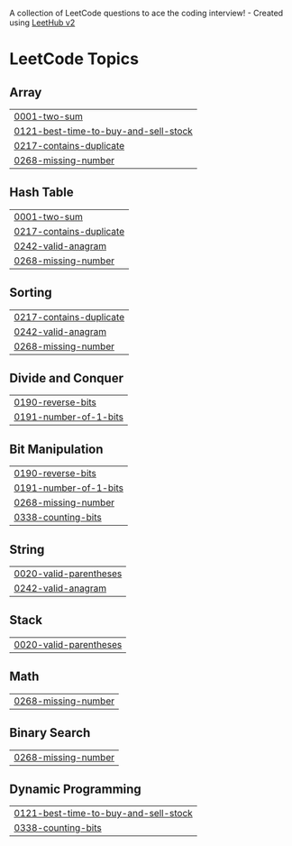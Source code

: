 A collection of LeetCode questions to ace the coding interview! - Created using [LeetHub v2](https://github.com/arunbhardwaj/LeetHub-2.0)
<!---LeetCode Topics Start-->
# LeetCode Topics
## Array
|  |
| ------- |
| [0001-two-sum](https://github.com/Neeharika-m19/leetcode-blind-75/tree/master/0001-two-sum) |
| [0121-best-time-to-buy-and-sell-stock](https://github.com/Neeharika-m19/leetcode-blind-75/tree/master/0121-best-time-to-buy-and-sell-stock) |
| [0217-contains-duplicate](https://github.com/Neeharika-m19/leetcode-blind-75/tree/master/0217-contains-duplicate) |
| [0268-missing-number](https://github.com/Neeharika-m19/leetcode-blind-75/tree/master/0268-missing-number) |
## Hash Table
|  |
| ------- |
| [0001-two-sum](https://github.com/Neeharika-m19/leetcode-blind-75/tree/master/0001-two-sum) |
| [0217-contains-duplicate](https://github.com/Neeharika-m19/leetcode-blind-75/tree/master/0217-contains-duplicate) |
| [0242-valid-anagram](https://github.com/Neeharika-m19/leetcode-blind-75/tree/master/0242-valid-anagram) |
| [0268-missing-number](https://github.com/Neeharika-m19/leetcode-blind-75/tree/master/0268-missing-number) |
## Sorting
|  |
| ------- |
| [0217-contains-duplicate](https://github.com/Neeharika-m19/leetcode-blind-75/tree/master/0217-contains-duplicate) |
| [0242-valid-anagram](https://github.com/Neeharika-m19/leetcode-blind-75/tree/master/0242-valid-anagram) |
| [0268-missing-number](https://github.com/Neeharika-m19/leetcode-blind-75/tree/master/0268-missing-number) |
## Divide and Conquer
|  |
| ------- |
| [0190-reverse-bits](https://github.com/Neeharika-m19/leetcode-blind-75/tree/master/0190-reverse-bits) |
| [0191-number-of-1-bits](https://github.com/Neeharika-m19/leetcode-blind-75/tree/master/0191-number-of-1-bits) |
## Bit Manipulation
|  |
| ------- |
| [0190-reverse-bits](https://github.com/Neeharika-m19/leetcode-blind-75/tree/master/0190-reverse-bits) |
| [0191-number-of-1-bits](https://github.com/Neeharika-m19/leetcode-blind-75/tree/master/0191-number-of-1-bits) |
| [0268-missing-number](https://github.com/Neeharika-m19/leetcode-blind-75/tree/master/0268-missing-number) |
| [0338-counting-bits](https://github.com/Neeharika-m19/leetcode-blind-75/tree/master/0338-counting-bits) |
## String
|  |
| ------- |
| [0020-valid-parentheses](https://github.com/Neeharika-m19/leetcode-blind-75/tree/master/0020-valid-parentheses) |
| [0242-valid-anagram](https://github.com/Neeharika-m19/leetcode-blind-75/tree/master/0242-valid-anagram) |
## Stack
|  |
| ------- |
| [0020-valid-parentheses](https://github.com/Neeharika-m19/leetcode-blind-75/tree/master/0020-valid-parentheses) |
## Math
|  |
| ------- |
| [0268-missing-number](https://github.com/Neeharika-m19/leetcode-blind-75/tree/master/0268-missing-number) |
## Binary Search
|  |
| ------- |
| [0268-missing-number](https://github.com/Neeharika-m19/leetcode-blind-75/tree/master/0268-missing-number) |
## Dynamic Programming
|  |
| ------- |
| [0121-best-time-to-buy-and-sell-stock](https://github.com/Neeharika-m19/leetcode-blind-75/tree/master/0121-best-time-to-buy-and-sell-stock) |
| [0338-counting-bits](https://github.com/Neeharika-m19/leetcode-blind-75/tree/master/0338-counting-bits) |
<!---LeetCode Topics End-->